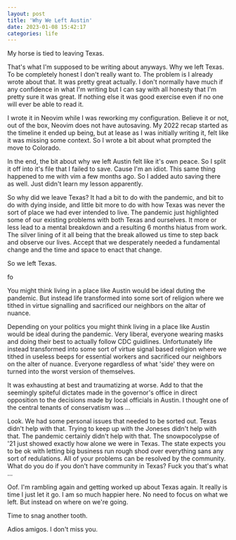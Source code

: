 ```yaml
---
layout: post
title: 'Why We Left Austin'
date: 2023-01-08 15:42:17
categories: life
---
```


My horse is tied to leaving Texas. 

That's what I'm supposed to be writing about anyways. Why we left Texas. To be completely honest I don't really want to. The problem is I already wrote about that. It was pretty great actually. I don't normally have much if any confidence in what I'm writing but I can say with all honesty that I'm pretty sure it was great. If nothing else it was good exercise even if no one will ever be able to read it.

I wrote it in Neovim while I was reworking my configuration. Believe it or not, out of the box, Neovim does not have autosaving. My 2022 recap started as the timeline it ended up being, but at lease as I was initially writing it, felt like it was missing some context. So I wrote a bit about what prompted the move to Colorado. 

In the end, the bit about why we left Austin felt like it's own peace. So I split it off into it's file that I failed to save. Cause I'm an idiot. This same thing happened to me with vim a few months ago. So I added auto saving there as well. Just didn't learn my lesson apparently.

So why did we leave Texas? It had a bit to do with the pandemic, and bit to do with dying inside, and little bit more to do with how Texas was never the sort of place we had ever intended to live. The pandemic just highlighted some of our existing problems with both Texas and ourselves. It more or less lead to a mental breakdown and a resulting 6 months hiatus from work. The silver lining of it all being that the break allowed us time to step back and observe our lives. Accept that we desperately needed a fundamental change and the time and space to enact that change.

So we left Texas. 

 fo

You might think living in a place like Austin would be ideal duting the pandemic. But instead life transformed into some sort of religion where we tithed in virtue signalling and sacrificed our neighbors on the altar of nuance.

Depending on your politics you might think living in a place like Austin would be ideal during the pandemic. Very liberal, everyone wearing masks and doing their best to actually follow CDC guidlines. Unfortunately life instead transformed into some sort of virtue signal based religion where we tithed in useless beeps for essential workers and sacrificed our neighbors on the alter of nuance. Everyone regardless of what 'side' they were on turned into the worst version of themselves.

It was exhausting at best and traumatizing at worse. Add to that the seemingly spiteful dictates made in the governor's office in direct opposition to the decisions made by local officials in Austin. I thought one of the central tenants of conservatism was ...

Look. We had some personal issues that needed to be sorted out. Texas didn't help with that. Trying to keep up with the Joneses didn't help with that. The pandemic certainly didn't help with that. The snowpocolypse of '21 just showed exactly how alone we were in Texas. The state expects you to be ok with letting big business run rough shod over everything sans any sort of redulations. All of your problems can be resolved by the community. What do you do if you don't have community in Texas? Fuck you that's what ...

Oof. I'm rambling again and getting worked up about Texas again. It really is time I just let it go. I am so much happier here. No need to focus on what we left. But instead on where on we're going. 

Time to snag another tooth. 

Adios amigos. I don't miss you.
